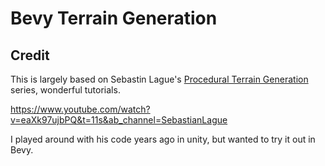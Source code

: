 # Bevy Terrain Generation

## Credit

This is largely based on Sebastin Lague's [Procedural Terrain Generation](https://www.youtube.com/watch?v=wbpMiKiSKm8&list=PLFt_AvWsXl0eBW2EiBtl_sxmDtSgZBxB3) series, wonderful tutorials.

https://www.youtube.com/watch?v=eaXk97ujbPQ&t=11s&ab_channel=SebastianLague

I played around with his code years ago in unity, but wanted to try it out in Bevy.

